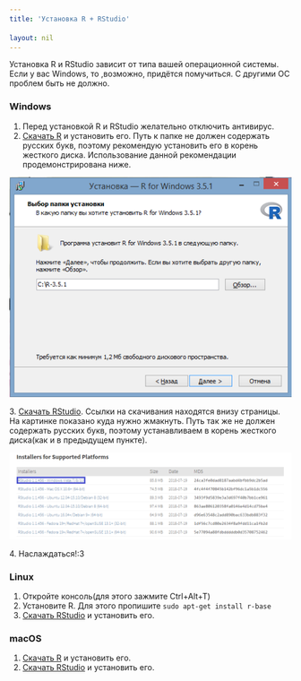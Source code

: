 ```yaml
---
title: 'Установка R + RStudio'

layout: nil
---
```

Установка R и RStudio зависит от типа вашей операционной системы. Если у вас Windows, то ,возможно, придётся помучиться. С другими ОС проблем быть не должно.


### Windows

1. Перед установкой R и RStudio желательно отключить антивирус.
2. [Скачать R](https://cran.rstudio.com/) и установить его. Путь к папке не должен содержать русских букв, поэтому рекомендую установить его в корень жесткого диска. Использование данной рекомендации продемонстрирована ниже.

![install R](https://github.com/MidiukinM/R_for_RANEPA/blob/master/docs/_includes/install.png?raw=true)

3\. [Скачать RStudio](https://www.rstudio.com/products/rstudio/download/). Ссылки на скачивания находятся внизу страницы. На картинке показано куда нужно жмакнуть. Путь так же не должен содержать русских букв, поэтому устанавливаем в корень жесткого диска(как и в предыдущем пункте).

![install RStudio](https://github.com/MidiukinM/R_for_RANEPA/blob/master/docs/_includes/install2.png?raw=true)

4\. Наслаждаться!:3

### Linux
1. Откройте консоль(для этого зажмите Ctrl+Alt+T)
2. Установите R. Для этого пропишите  `sudo apt-get install r-base`
3. [Скачать RStudio](https://www.rstudio.com/products/rstudio/download/) и установить его.


### macOS

1. [Скачать R](https://cran.rstudio.com/) и установить его.
2. [Скачать RStudio](https://www.rstudio.com/products/rstudio/download/) и установить его.
